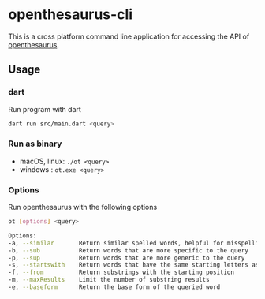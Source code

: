 # openthesaurus-cli

This is a cross platform command line application for accessing the API of [openthesaurus](https://openthesaurus.de).

## Usage

### dart

Run program with dart

```bash
dart run src/main.dart <query>
```

### Run as binary

* macOS, linux: `./ot <query>`
* windows : `ot.exe <query>`

### Options

Run openthesaurus with the following options

```bash
ot [options] <query>

Options:
-a, --similar       Return similar spelled words, helpful for misspellings
-b, --sub           Return words that are more specific to the query
-p, --sup           Return words that are more generic to the query
-s, --startswith    Return words that have the same starting letters as the query
-f, --from          Return substrings with the starting position
-m, --maxResults    Limit the number of substring results
-e, --baseform      Return the base form of the queried word
```
